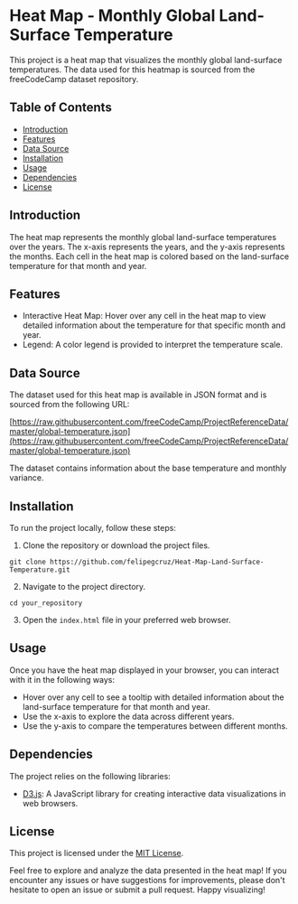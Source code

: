 # Heat Map - Monthly Global Land-Surface Temperature

This project is a heat map that visualizes the monthly global land-surface temperatures. The data used for this heatmap is sourced from the freeCodeCamp dataset repository.


## Table of Contents

- [Introduction](#introduction)
- [Features](#features)
- [Data Source](#data-source)
- [Installation](#installation)
- [Usage](#usage)
- [Dependencies](#dependencies)
- [License](#license)

## Introduction

The heat map represents the monthly global land-surface temperatures over the years. The x-axis represents the years, and the y-axis represents the months. Each cell in the heat map is colored based on the land-surface temperature for that month and year.

## Features

- Interactive Heat Map: Hover over any cell in the heat map to view detailed information about the temperature for that specific month and year.
- Legend: A color legend is provided to interpret the temperature scale.

## Data Source

The dataset used for this heat map is available in JSON format and is sourced from the following URL:

[https://raw.githubusercontent.com/freeCodeCamp/ProjectReferenceData/master/global-temperature.json](https://raw.githubusercontent.com/freeCodeCamp/ProjectReferenceData/master/global-temperature.json)

The dataset contains information about the base temperature and monthly variance.

## Installation

To run the project locally, follow these steps:

1. Clone the repository or download the project files.

```
git clone https://github.com/felipegcruz/Heat-Map-Land-Surface-Temperature.git
```

2. Navigate to the project directory.

```
cd your_repository
```

3. Open the `index.html` file in your preferred web browser.

## Usage

Once you have the heat map displayed in your browser, you can interact with it in the following ways:

- Hover over any cell to see a tooltip with detailed information about the land-surface temperature for that month and year.
- Use the x-axis to explore the data across different years.
- Use the y-axis to compare the temperatures between different months.

## Dependencies

The project relies on the following libraries:

- [D3.js](https://d3js.org/): A JavaScript library for creating interactive data visualizations in web browsers.

## License

This project is licensed under the [MIT License](LICENSE).

Feel free to explore and analyze the data presented in the heat map! If you encounter any issues or have suggestions for improvements, please don't hesitate to open an issue or submit a pull request. Happy visualizing!